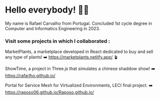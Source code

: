 # Hello everybody! 👋🏼
My name is Rafael Carvalho from Portugal. 
Concluded 1st cycle degree in Computer and Informatics Engineering in 2023.

### Visit some projects in which I collaborated :
MarketPlants, a marketplace developed in React dedicated to buy and sell any type of plants! ➡️ https://marketplants.netlify.app/ 🪴

ShowTime, a project in Three.js that simulates a chinese shaddow show! ➡️ https://rafarlho.github.io/

Portal for Service Mesh for Virtualized Environments, LECI final project. ➡️ https://raposo06.github.io/Raposo.github.io/



<!--
**rafarlho/rafarlho** is a ✨ _special_ ✨ repository because its `README.md` (this file) appears on your GitHub profile.

Here are some ideas to get you started:

- 🔭 I’m currently working on ...
- 🌱 I’m currently learning ...
- 👯 I’m looking to collaborate on ...
- 🤔 I’m looking for help with ...
- 💬 Ask me about ...
- 📫 How to reach me: ...
- 😄 Pronouns: ...
- ⚡ Fun fact: ...
-->
